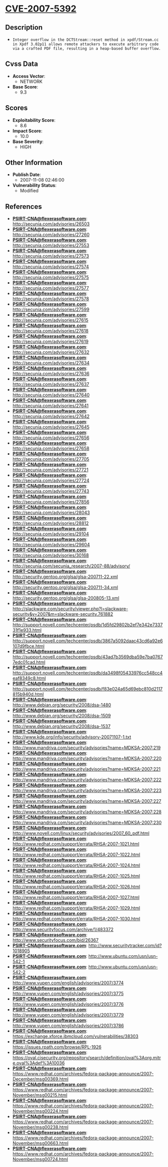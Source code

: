 
# [CVE-2007-5392](http://secunia.com/advisories/26503)

## Description

- `Integer overflow in the DCTStream::reset method in xpdf/Stream.cc in Xpdf 3.02p11 allows remote attackers to execute arbitrary code via a crafted PDF file, resulting in a heap-based buffer overflow.`

## Cvss Data

- **Access Vector**:
  - NETWORK
- **Base Score**:
  - 9.3

## Scores

- **Exploitability Score**:
  - 8.6
- **Impact Score**:
  - 10.0
- **Base Severity**:
  - HIGH

## Other Information

- **Publish Date**:
  - 2007-11-08 02:46:00
- **Vulnerability Status**:
  - Modified

## References

- **PSIRT-CNA@flexerasoftware.com**: http://secunia.com/advisories/26503
- **PSIRT-CNA@flexerasoftware.com**: http://secunia.com/advisories/27260
- **PSIRT-CNA@flexerasoftware.com**: http://secunia.com/advisories/27553
- **PSIRT-CNA@flexerasoftware.com**: http://secunia.com/advisories/27573
- **PSIRT-CNA@flexerasoftware.com**: http://secunia.com/advisories/27574
- **PSIRT-CNA@flexerasoftware.com**: http://secunia.com/advisories/27575
- **PSIRT-CNA@flexerasoftware.com**: http://secunia.com/advisories/27577
- **PSIRT-CNA@flexerasoftware.com**: http://secunia.com/advisories/27578
- **PSIRT-CNA@flexerasoftware.com**: http://secunia.com/advisories/27599
- **PSIRT-CNA@flexerasoftware.com**: http://secunia.com/advisories/27615
- **PSIRT-CNA@flexerasoftware.com**: http://secunia.com/advisories/27618
- **PSIRT-CNA@flexerasoftware.com**: http://secunia.com/advisories/27619
- **PSIRT-CNA@flexerasoftware.com**: http://secunia.com/advisories/27632
- **PSIRT-CNA@flexerasoftware.com**: http://secunia.com/advisories/27634
- **PSIRT-CNA@flexerasoftware.com**: http://secunia.com/advisories/27636
- **PSIRT-CNA@flexerasoftware.com**: http://secunia.com/advisories/27637
- **PSIRT-CNA@flexerasoftware.com**: http://secunia.com/advisories/27640
- **PSIRT-CNA@flexerasoftware.com**: http://secunia.com/advisories/27641
- **PSIRT-CNA@flexerasoftware.com**: http://secunia.com/advisories/27642
- **PSIRT-CNA@flexerasoftware.com**: http://secunia.com/advisories/27645
- **PSIRT-CNA@flexerasoftware.com**: http://secunia.com/advisories/27656
- **PSIRT-CNA@flexerasoftware.com**: http://secunia.com/advisories/27658
- **PSIRT-CNA@flexerasoftware.com**: http://secunia.com/advisories/27705
- **PSIRT-CNA@flexerasoftware.com**: http://secunia.com/advisories/27721
- **PSIRT-CNA@flexerasoftware.com**: http://secunia.com/advisories/27724
- **PSIRT-CNA@flexerasoftware.com**: http://secunia.com/advisories/27743
- **PSIRT-CNA@flexerasoftware.com**: http://secunia.com/advisories/27856
- **PSIRT-CNA@flexerasoftware.com**: http://secunia.com/advisories/28043
- **PSIRT-CNA@flexerasoftware.com**: http://secunia.com/advisories/28812
- **PSIRT-CNA@flexerasoftware.com**: http://secunia.com/advisories/29104
- **PSIRT-CNA@flexerasoftware.com**: http://secunia.com/advisories/29604
- **PSIRT-CNA@flexerasoftware.com**: http://secunia.com/advisories/30168
- **PSIRT-CNA@flexerasoftware.com**: http://secunia.com/secunia_research/2007-88/advisory/
- **PSIRT-CNA@flexerasoftware.com**: http://security.gentoo.org/glsa/glsa-200711-22.xml
- **PSIRT-CNA@flexerasoftware.com**: http://security.gentoo.org/glsa/glsa-200711-34.xml
- **PSIRT-CNA@flexerasoftware.com**: http://security.gentoo.org/glsa/glsa-200805-13.xml
- **PSIRT-CNA@flexerasoftware.com**: http://slackware.com/security/viewer.php?l=slackware-security&y=2007&m=slackware-security.761882
- **PSIRT-CNA@flexerasoftware.com**: http://support.novell.com/techcenter/psdb/1d5fd29802b2ef7e342e733731f1e933.html
- **PSIRT-CNA@flexerasoftware.com**: http://support.novell.com/techcenter/psdb/3867a5092daac43cd6a92e6107d9fbce.html
- **PSIRT-CNA@flexerasoftware.com**: http://support.novell.com/techcenter/psdb/43ad7b3569dba59e7ba07677edc01cad.html
- **PSIRT-CNA@flexerasoftware.com**: http://support.novell.com/techcenter/psdb/da3498f05433976cc548cc4eaf8349c8.html
- **PSIRT-CNA@flexerasoftware.com**: http://support.novell.com/techcenter/psdb/f83e024a65d69ebc810d2117815b940d.html
- **PSIRT-CNA@flexerasoftware.com**: http://www.debian.org/security/2008/dsa-1480
- **PSIRT-CNA@flexerasoftware.com**: http://www.debian.org/security/2008/dsa-1509
- **PSIRT-CNA@flexerasoftware.com**: http://www.debian.org/security/2008/dsa-1537
- **PSIRT-CNA@flexerasoftware.com**: http://www.kde.org/info/security/advisory-20071107-1.txt
- **PSIRT-CNA@flexerasoftware.com**: http://www.mandriva.com/security/advisories?name=MDKSA-2007:219
- **PSIRT-CNA@flexerasoftware.com**: http://www.mandriva.com/security/advisories?name=MDKSA-2007:220
- **PSIRT-CNA@flexerasoftware.com**: http://www.mandriva.com/security/advisories?name=MDKSA-2007:221
- **PSIRT-CNA@flexerasoftware.com**: http://www.mandriva.com/security/advisories?name=MDKSA-2007:222
- **PSIRT-CNA@flexerasoftware.com**: http://www.mandriva.com/security/advisories?name=MDKSA-2007:223
- **PSIRT-CNA@flexerasoftware.com**: http://www.mandriva.com/security/advisories?name=MDKSA-2007:227
- **PSIRT-CNA@flexerasoftware.com**: http://www.mandriva.com/security/advisories?name=MDKSA-2007:228
- **PSIRT-CNA@flexerasoftware.com**: http://www.mandriva.com/security/advisories?name=MDKSA-2007:230
- **PSIRT-CNA@flexerasoftware.com**: http://www.novell.com/linux/security/advisories/2007_60_pdf.html
- **PSIRT-CNA@flexerasoftware.com**: http://www.redhat.com/support/errata/RHSA-2007-1021.html
- **PSIRT-CNA@flexerasoftware.com**: http://www.redhat.com/support/errata/RHSA-2007-1022.html
- **PSIRT-CNA@flexerasoftware.com**: http://www.redhat.com/support/errata/RHSA-2007-1024.html
- **PSIRT-CNA@flexerasoftware.com**: http://www.redhat.com/support/errata/RHSA-2007-1025.html
- **PSIRT-CNA@flexerasoftware.com**: http://www.redhat.com/support/errata/RHSA-2007-1026.html
- **PSIRT-CNA@flexerasoftware.com**: http://www.redhat.com/support/errata/RHSA-2007-1027.html
- **PSIRT-CNA@flexerasoftware.com**: http://www.redhat.com/support/errata/RHSA-2007-1029.html
- **PSIRT-CNA@flexerasoftware.com**: http://www.redhat.com/support/errata/RHSA-2007-1030.html
- **PSIRT-CNA@flexerasoftware.com**: http://www.securityfocus.com/archive/1/483372
- **PSIRT-CNA@flexerasoftware.com**: http://www.securityfocus.com/bid/26367
- **PSIRT-CNA@flexerasoftware.com**: http://www.securitytracker.com/id?1018905
- **PSIRT-CNA@flexerasoftware.com**: http://www.ubuntu.com/usn/usn-542-1
- **PSIRT-CNA@flexerasoftware.com**: http://www.ubuntu.com/usn/usn-542-2
- **PSIRT-CNA@flexerasoftware.com**: http://www.vupen.com/english/advisories/2007/3774
- **PSIRT-CNA@flexerasoftware.com**: http://www.vupen.com/english/advisories/2007/3775
- **PSIRT-CNA@flexerasoftware.com**: http://www.vupen.com/english/advisories/2007/3776
- **PSIRT-CNA@flexerasoftware.com**: http://www.vupen.com/english/advisories/2007/3779
- **PSIRT-CNA@flexerasoftware.com**: http://www.vupen.com/english/advisories/2007/3786
- **PSIRT-CNA@flexerasoftware.com**: https://exchange.xforce.ibmcloud.com/vulnerabilities/38303
- **PSIRT-CNA@flexerasoftware.com**: https://issues.rpath.com/browse/RPL-1926
- **PSIRT-CNA@flexerasoftware.com**: https://oval.cisecurity.org/repository/search/definition/oval%3Aorg.mitre.oval%3Adef%3A10036
- **PSIRT-CNA@flexerasoftware.com**: https://www.redhat.com/archives/fedora-package-announce/2007-December/msg00369.html
- **PSIRT-CNA@flexerasoftware.com**: https://www.redhat.com/archives/fedora-package-announce/2007-November/msg00215.html
- **PSIRT-CNA@flexerasoftware.com**: https://www.redhat.com/archives/fedora-package-announce/2007-November/msg00224.html
- **PSIRT-CNA@flexerasoftware.com**: https://www.redhat.com/archives/fedora-package-announce/2007-November/msg00238.html
- **PSIRT-CNA@flexerasoftware.com**: https://www.redhat.com/archives/fedora-package-announce/2007-November/msg00663.html
- **PSIRT-CNA@flexerasoftware.com**: https://www.redhat.com/archives/fedora-package-announce/2007-November/msg00724.html
